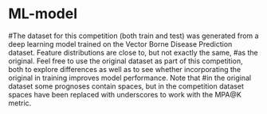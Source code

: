 # ML-model
#The dataset for this competition (both train and test) was generated from a deep learning model trained on the Vector Borne Disease Prediction dataset. Feature distributions are close to, but not exactly the same, #as the original. Feel free to use the original dataset as part of this competition, both to explore differences as well as to see whether incorporating the original in training improves model performance. Note that #in the original dataset some prognoses contain spaces, but in the competition dataset spaces have been replaced with underscores to work with the MPA@K metric.
